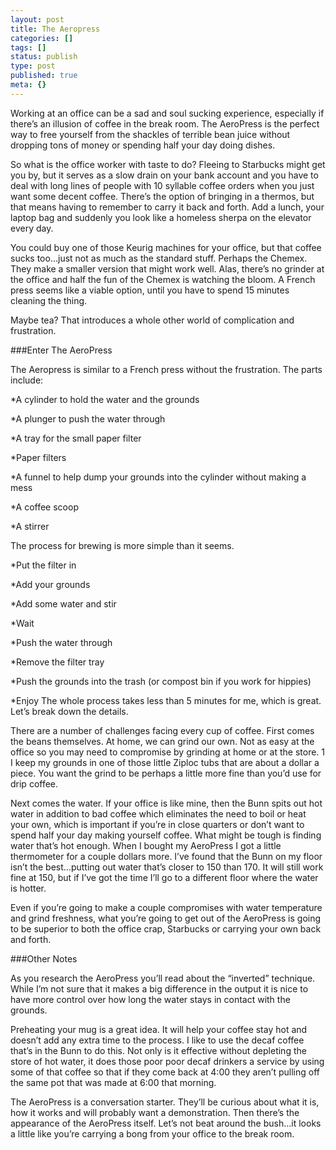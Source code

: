 ```yaml
---
layout: post
title: The Aeropress
categories: []
tags: []
status: publish
type: post
published: true
meta: {}
---
```

Working at an office can be a sad and soul sucking experience, especially if there’s an illusion of coffee in the break room. The AeroPress is the perfect way to free yourself from the shackles of terrible bean juice without dropping tons of money or spending half your day doing dishes.


So what is the office worker with taste to do? Fleeing to Starbucks might get you by, but it serves as a slow drain on your bank account and you have to deal with long lines of people with 10 syllable coffee orders when you just want some decent coffee. There’s the option of bringing in a thermos, but that means having to remember to carry it back and forth. Add a lunch, your laptop bag and suddenly you look like a homeless sherpa on the elevator every day.


You could buy one of those Keurig machines for your office, but that coffee sucks too…just not as much as the standard stuff. Perhaps the Chemex. They make a smaller version that might work well. Alas, there’s no grinder at the office and half the fun of the Chemex is watching the bloom. A French press seems like a viable option, until you have to spend 15 minutes cleaning the thing.


Maybe tea? That introduces a whole other world of complication and frustration.


###Enter The AeroPress



The Aeropress is similar to a French press without the frustration. The parts include:


*A cylinder to hold the water and the grounds


*A plunger to push the water through


*A tray for the small paper filter


*Paper filters


*A funnel to help dump your grounds into the cylinder without making a mess


*A coffee scoop


*A stirrer


The process for brewing is more simple than it seems.


*Put the filter in


*Add your grounds


*Add some water and stir


*Wait


*Push the water through


*Remove the filter tray


*Push the grounds into the trash (or compost bin if you work for hippies)


*Enjoy
The whole process takes less than 5 minutes for me, which is great. Let’s break down the details.


There are a number of challenges facing every cup of coffee. First comes the beans themselves. At home, we can grind our own. Not as easy at the office so you may need to compromise by grinding at home or at the store. 1 I keep my grounds in one of those little Ziploc tubs that are about a dollar a piece. You want the grind to be perhaps a little more fine than you’d use for drip coffee.


Next comes the water. If your office is like mine, then the Bunn spits out hot water in addition to bad coffee which eliminates the need to boil or heat your own, which is important if you’re in close quarters or don’t want to spend half your day making yourself coffee. What might be tough is finding water that’s hot enough. When I bought my AeroPress I got a little thermometer for a couple dollars more. I’ve found that the Bunn on my floor isn’t the best…putting out water that’s closer to 150 than 170. It will still work fine at 150, but if I’ve got the time I’ll go to a different floor where the water is hotter.


Even if you’re going to make a couple compromises with water temperature and grind freshness, what you’re going to get out of the AeroPress is going to be superior to both the office crap, Starbucks or carrying your own back and forth.


###Other Notes



As you research the AeroPress you’ll read about the “inverted” technique. While I’m not sure that it makes a big difference in the output it is nice to have more control over how long the water stays in contact with the grounds.


Preheating your mug is a great idea. It will help your coffee stay hot and doesn’t add any extra time to the process. I like to use the decaf coffee that’s in the Bunn to do this. Not only is it effective without depleting the store of hot water, it does those poor poor decaf drinkers a service by using some of that coffee so that if they come back at 4:00 they aren’t pulling off the same pot that was made at 6:00 that morning.


The AeroPress is a conversation starter. They’ll be curious about what it is, how it works and will probably want a demonstration. Then there’s the appearance of the AeroPress itself. Let’s not beat around the bush…it looks a little like you’re carrying a bong from your office to the break room.
